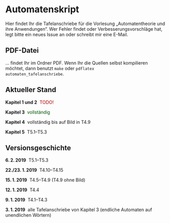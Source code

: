 # Automatenskript
Hier findet Ihr die Tafelanschriebe für die Vorlesung „Automatentheorie und ihre Anwendungen“. Wer Fehler findet oder Verbesserungsvorschläge hat, legt bitte ein neues Issue an oder schreibt mir eine E-Mail.

## PDF-Datei

… findet Ihr im Ordner PDF. Wenn Ihr die Quellen selbst kompilieren möchtet, dann benutzt
<code>make</code> oder
<code>pdflatex automaten_tafelanschriebe</code>.

## Aktueller Stand

**Kapitel 1 und 2**&nbsp; <font color="#aa0000">TODO!</font>

**Kapitel 3**&nbsp; <font color="#005500">vollständig</font>

**Kapitel 4**&nbsp; vollständig bis auf Bild in T4.9

**Kapitel 5**&nbsp; T5.1–T5.3

## Versionsgeschichte

**6.&thinsp;2.&thinsp;2019**&nbsp; T5.1–T5.3

**22./23.&thinsp;1.&thinsp;2019**&nbsp; T4.10–T4.15

**15.&thinsp;1.&thinsp;2019**&nbsp; T4.5–T4.9 (T4.9 ohne Bild)

**12.&thinsp;1.&thinsp;2019**&nbsp; T4.4

**9.&thinsp;1.&thinsp;2019**&nbsp; T4.1–T4.3

**3.&thinsp;1.&thinsp;2019**&nbsp;  alle Tafelanschriebe von Kapitel 3 (endliche Automaten auf unendlichen Wörtern)
